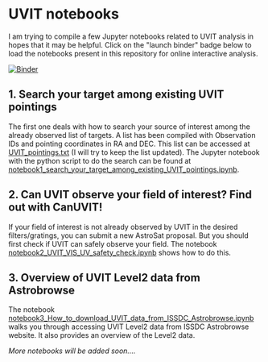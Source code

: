 # UVIT notebooks

I am trying to compile a few Jupyter notebooks related to UVIT analysis in hopes that it may be helpful. Click on the "launch binder" badge below to load the notebooks present in this repository for online interactive analysis.

 [![Binder](https://mybinder.org/badge_logo.svg)](https://mybinder.org/v2/gh/prajwel/UVIT_notebooks/HEAD)


## 1. Search your target among existing UVIT pointings 
The first one deals with how to search your source of interest among the already observed list of targets. A list has been compiled with Observation IDs and pointing coordinates in RA and DEC. This list can be accessed at [UVIT_pointings.txt](\UVIT_pointings.txt) (I will try to keep the list updated). The Jupyter notebook with the python script to do the search can be found at [notebook1_search_your_target_among_existing_UVIT_pointings.ipynb](/notebook1_search_your_target_among_existing_UVIT_pointings.ipynb).

## 2. Can UVIT observe your field of interest? Find out with CanUVIT!
If your field of interest is not already observed by UVIT in the desired filters/gratings, you can submit a new AstroSat proposal. But you should first check if UVIT can safely observe your field. The notebook [notebook2_UVIT_VIS_UV_safety_check.ipynb](\notebook2_UVIT_VIS_UV_safety_check.ipynb) shows how to do this.

## 3. Overview of UVIT Level2 data from Astrobrowse
The notebook [notebook3_How_to_download_UVIT_data_from_ISSDC_Astrobrowse.ipynb](\notebook3_How_to_download_UVIT_data_from_ISSDC_Astrobrowse.ipynb) walks you through accessing UVIT Level2 data from ISSDC Astrobrowse website. It also provides an overview of the Level2 data.


*More notebooks will be added soon....*